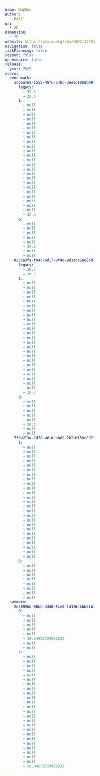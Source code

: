 ```yaml
---
name: MapNav
author:
  - BAAI
qa:
  - 2D
dimension:
  - 2D
website: https://arxiv.org/abs/2502.13451
navigation: false
taskPlanning: false
reason: false
opensource: false
release:
  year: 2025
score:
  benchmark:
    1c6ba4e5-1555-487c-a4bc-3ee0c18b8b09:
      legacy:
        - 32.6
        - 32.6
      1:
        - null
        - null
        - null
        - null
        - null
        - null
        - null
        - null
        - null
        - null
        - null
        - null
        - null
        - null
        - null
        - null
        - null
        - null
        - null
        - null
        - null
        - null
        - null
        - null
        - 32.6
      0:
        - null
        - null
        - null
        - null
        - null
        - 32.6
        - null
        - null
    025ca0fe-f04c-4d17-9f4c-9d1aca6666bd:
      legacy:
        - 39.7
        - 39.7
      1:
        - null
        - null
        - null
        - null
        - null
        - null
        - null
        - null
        - null
        - null
        - null
        - null
        - null
        - null
        - null
        - null
        - null
        - null
        - null
        - null
        - null
        - null
        - null
        - null
        - 39.7
      0:
        - null
        - null
        - null
        - null
        - null
        - 39.7
        - null
        - null
    73de273a-7d38-40c0-b869-2b2e6156c897:
      1:
        - null
        - null
        - null
        - null
        - null
        - null
        - null
        - null
        - null
        - null
        - null
        - null
        - null
        - null
        - null
        - null
        - null
        - null
        - null
        - null
        - null
        - null
        - null
        - null
        - null
      0:
        - null
        - null
        - null
        - null
        - null
        - null
        - null
        - null
  summary:
    2e5899bb-60bb-43d0-8ce0-fd186d66b3fb:
      0:
        - null
        - null
        - null
        - null
        - null
        - 38.04883720930233
        - null
        - null
      1:
        - null
        - null
        - null
        - null
        - null
        - null
        - null
        - null
        - null
        - null
        - null
        - null
        - null
        - null
        - null
        - null
        - null
        - null
        - null
        - null
        - null
        - null
        - null
        - null
        - 38.04883720930233
---
```

